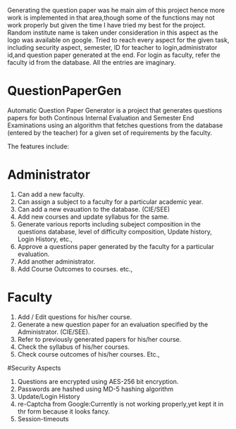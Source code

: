 Generating the question paper was he main aim of this project hence more work is implemented in that area,though some of the functions may not work properly but given the time I have tried my best for the project.
Random institute name is taken under consideration in this aspect as the logo was available on google.
Tried to reach every aspect for the given task, including security aspect, semester, ID for teacher to login,administrator id,and question paper generated at the end.
For login as faculty, refer the faculty id from the database.
All the entries are imaginary.






# QuestionPaperGen

Automatic Question Paper Generator is a project that generates questions papers for both Continous Internal Evaluation and Semester End Examinations using an algorithm that fetches questions
 from the database (entered by the teacher) for a given set of requirements by the faculty. 
 
 The features include:

# Administrator

1. Can add a new faculty.
2. Can assign a subject to a faculty for a particular academic year.
3. Can add a new evauation to the database. (CIE/SEE)
4. Add new courses and update syllabus for the same.
5. Generate various reports including subeject composition in the questions database, level of difficulty composition, Update history, Login History, etc.,
6. Approve a questions paper generated by the faculty for a particular evaluation.
7. Add another administrator.
8. Add Course Outcomes to courses.
etc.,

# Faculty

1. Add / Edit questions for his/her course.
2. Generate a new question paper for an evaluation specified by the Administrator. (CIE/SEE).
3. Refer to previously generated papers for his/her course.
4. Check the syllabus of his/her courses.
5. Check course outcomes of his/her courses.
Etc.,

#Security Aspects 

1. Questions are encrypted using AES-256 bit encryption.
2. Passwords are hashed using MD-5 hashing algorithm
3. Update/Login History
4. re-Captcha from Google:Currently is not working properly,yet kept it in thr form because it looks fancy.
5. Session-timeouts




